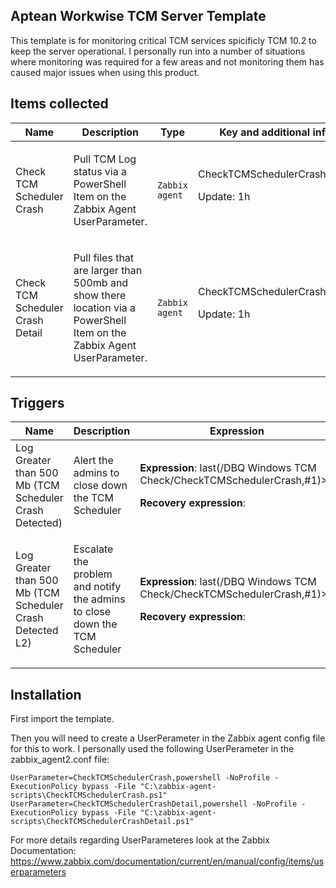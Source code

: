 ## Aptean Workwise TCM Server Template

This template is for monitoring critical TCM services spicificly TCM 10.2 to keep the server operational.  I personally run into a number of situations where monitoring was required for a few areas and not monitoring them has caused major issues when using this product.

## Items collected

|Name|Description|Type|Key and additional info|
|----|-----------|----|----|
|Check TCM Scheduler Crash|<p>Pull TCM Log status via a PowerShell Item on the Zabbix Agent UserParameter.</p>|`Zabbix agent`|CheckTCMSchedulerCrash<p>Update: 1h</p>|
|Check TCM Scheduler Crash Detail|<p>Pull files that are larger than 500mb and show there location via a PowerShell Item on the Zabbix Agent UserParameter.</p>|`Zabbix agent`|CheckTCMSchedulerCrashDetail<p>Update: 1h</p>|


## Triggers

|Name|Description|Expression|Priority|
|----|-----------|----------|--------|
|Log Greater than 500 Mb (TCM Scheduler Crash Detected)|<p>Alert the admins to close down the TCM Scheduler</p>|<p>**Expression**: last(/DBQ Windows TCM Check/CheckTCMSchedulerCrash,#1)>0</p><p>**Recovery expression**: </p>|High|
|Log Greater than 500 Mb (TCM Scheduler Crash Detected L2)|<p>Escalate the problem and notify the admins to close down the TCM Scheduler</p>|<p>**Expression**: last(/DBQ Windows TCM Check/CheckTCMSchedulerCrash,#1)>1</p><p>**Recovery expression**: </p>|Disaster|

## Installation

First import the template.

Then you will need to create a UserPerameter in the Zabbix agent config file for this to work.  I personally used the following UserPerameter in the zabbix_agent2.conf file:

```
UserParameter=CheckTCMSchedulerCrash,powershell -NoProfile -ExecutionPolicy bypass -File "C:\zabbix-agent-scripts\CheckTCMSchedulerCrash.ps1"
UserParameter=CheckTCMSchedulerCrashDetail,powershell -NoProfile -ExecutionPolicy bypass -File "C:\zabbix-agent-scripts\CheckTCMSchedulerCrashDetail.ps1"
```

For more details regarding UserParameteres look at the Zabbix Documentation: https://www.zabbix.com/documentation/current/en/manual/config/items/userparameters
